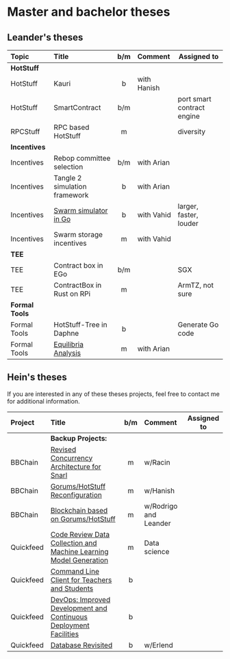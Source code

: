 # Master and bachelor theses

## Leander's theses
| Topic            | Title                                         |  b/m  | Comment     | Assigned to                |
| :--------------- | :-------------------------------------------- | :---: | :---------- | -------------------------- |
| **HotStuff**     |                                               |       |             |                            |
| HotStuff         | Kauri                                         |   b   | with Hanish |                            |
| HotStuff         | SmartContract                                 |  b/m  |             | port smart contract engine |
| RPCStuff         | RPC based HotStuff                            |   m   |             | diversity                  |
| **Incentives**   |                                               |       |             |                            |
| Incentives       | Rebop committee selection                     |  b/m  | with Arian  |                            |
| Incentives       | Tangle 2 simulation framework                 |   b   | with Arian  |                            |
| Incentives       | [Swarm simulator in Go](swarm-simulator-go.md)|   b   | with Vahid  | larger, faster, louder     |
| Incentives       | Swarm storage incentives                      |   m   | with Vahid  |                            |
| **TEE**          |                                               |       |             |                            |
| TEE              | Contract box in EGo                           |  b/m  |             | SGX                        |
| TEE              | ContractBox in Rust on RPi                    |   m   |             | ArmTZ, not sure            |
| **Formal Tools** |                                               |       |             |                            |
| Formal Tools     | HotStuff-Tree in Daphne                       |   b   |             | Generate Go code           |
| Formal Tools     | [Equilibria Analysis](equilibria-analysis.md) |   m   | with Arian  |                            |



## Hein's theses

If you are interested in any of these theses projects, feel free to contact me for additional information.

| Project   | Title                                                                                             |  b/m  | Comment               | Assigned to |
| :-------- | :------------------------------------------------------------------------------------------------ | :---: | :-------------------- | ----------- |
|           | **Backup Projects:**                                                                              |       |                       |             |
| BBChain   | [Revised Concurrency Architecture for Snarl](snarl-concurrency-arch.md)                           |   m   | w/Racin               |             |
| BBChain   | [Gorums/HotStuff Reconfiguration](gorums-hotstuff-reconfig.md)                                    |   m   | w/Hanish              |             |
| BBChain   | [Blockchain based on Gorums/HotStuff](bbchain-block.md)                                           |   m   | w/Rodrigo and Leander |             |
| Quickfeed | [Code Review Data Collection and Machine Learning Model Generation](quickfeed-codereview-data.md) |   m   | Data science          |             |
| Quickfeed | [Command Line Client for Teachers and Students](quickfeed-cli.md)                                 |   b   |                       |             |
| Quickfeed | [DevOps: Improved Development and Continuous Deployment Facilities](quickfeed-devops.md)          |   b   |                       |             |
| Quickfeed | [Database Revisited](quickfeed-db.md)                                                             |   b   | w/Erlend              |             |
